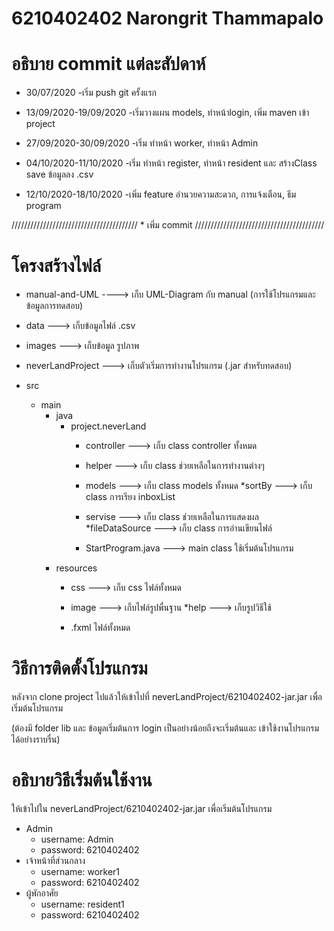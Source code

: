 # 6210402402 Narongrit Thammapalo

# อธิบาย commit แต่ละสัปดาห์
* 30/07/2020              -เริ่ม push git ครั้งแรก

* 13/09/2020-19/09/2020   -เริ่มวางแผน models, ทำหน้าlogin, เพิ่ม maven เข้า project

* 27/09/2020-30/09/2020   -เริ่ม ทำหน้า worker, ทำหน้า Admin

* 04/10/2020-11/10/2020   -เริ่ม ทำหน้า register, ทำหน้า resident และ สร้างClass save ข้อมูลลง .csv

* 12/10/2020-18/10/2020   -เพิ่ม feature อำนวยความสะดวก, การแจ้งเตือน, ธีม program

//////////////////////////////////////// * เพิ่ม commit /////////////////////////////////////////

# โครงสร้างไฟล์
* manual-and-UML ----> เก็บ UML-Diagram กับ manual (การใช้โปรแกรมและข้อมูลการทดสอบ)

* data ---> เก็บข้อมูลไฟล์ .csv

* images ---> เก็บข้อมูล รูปภาพ

* neverLandProject ---> เก็บตัวเริ่มการทำงานโปรแกรม (.jar สำหรับทดสอบ)

* src
    * main
        * java
            * project.neverLand
                * controller ---> เก็บ class controller ทั้งหมด
                
                * helper ---> เก็บ class ช่วยเหลือในการทำงานต่างๆ
                
                * models ---> เก็บ class models ทั้งหมด
                    *sortBy ---> เก็บ class การเรียง inboxList
                
                * servise ---> เก็บ class ช่วยเหลือในการแสดงผล
                    *fileDataSource ---> เก็บ class การอ่านเขียนไฟล์
                
                * StartProgram.java ---> main class ใช้เริ่มต้นโปรแกรม
        * resources
            * css ---> เก็บ css ไฟล์ทั้งหมด
            
            * image ---> เก็บไฟล์รูปพื่นฐาน
                *help ---> เก็บรูปวิธีใช้
            
            * .fxml ไฟล์ทั้งหมด

# วิธีการติดตั้งโปรแกรม
หลังจาก clone project ไปแล้วให้เข้าไปที่ neverLandProject/6210402402-jar.jar เพื่อเริ่มต้นโปรแกรม

(ต้องมี folder lib และ ข้อมูลเริ่มต้นการ login เป็นอย่างน้อยถึงจะเริ่มต้นและ เข้าใช้งานโปรแกรมได้อย่างราบรื่น)

# อธิบายวิธีเริ่มต้นใช้งาน
ให้เข้าไปใน neverLandProject/6210402402-jar.jar เพื่อเริ่มต้นโปรแกรม

* Admin 
    * username: Admin
    * password: 6210402402
* เจ้าหน้าที่ส่วนกลาง
    * username: worker1
    * password: 6210402402
* ผู้พักอาศัย
    * username: resident1
    * password: 6210402402
                   
